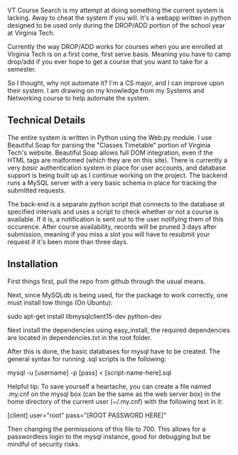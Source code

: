VT Course Search is my attempt at doing something the current system is lacking. Away to cheat the system if you will. It's a webapp written in python designed to be used only during the DROP/ADD portion of the school year at Virginia Tech.

Currently the way DROP/ADD works for courses when you are enrolled at Virginia Tech is on a first come, first serve basis. Meaning you have to camp drop/add if you ever hope to get a course that you want to take for a semester.

So I thought, why not automate it? I'm a CS major, and I can improve upon their system. I am drawing on my knowledge from my Systems and Networking course to help automate the system.

## Technical Details #################
The entire system is written in Python using the Web.py module. I use Beautiful Soap for parsing the "Classes Timetable" portion of Virginia Tech's website. Beautiful Soap allows full DOM integration, even if the HTML tags are malformed (which they are on this site). There is currently a very *basic* authentication system in place for user accounts, and database support is being built up as I continue working on the project. The backend runs a MySQL server with a very basic schema in place for tracking the submitted requests.

The back-end is a separate python script that connects to the database at specified intervals and uses a script to check whether or not a course is available. If it is, a notification is sent out to the user notifying them of this occurence. After course availability, records will be pruned 3 days after submission, meaning if you miss a slot you will have to resubmit your request if it's been more than three days.

## Installation ###############
First things first, pull the repo from github through the usual means.

Next, since MySQLdb is being used, for the package to work correctly, one must install tow things (On Ubuntu):

sudo apt-get install libmysqlclient15-dev python-dev

Next install the dependencies using easy\_install, the required dependencies are located in dependencies.txt in the root folder.

After this is done, the basic databases for mysql have to be created. The general syntax for running .sql scripts is the following:

mysql -u [username] -p [pass] < [script-name-here].sql


Helpful tip:
To save yourself a heartache, you can create a file named .my.cnf on the mysql box (can be the same as the web server box) in the home directory of the current user (~/.my.cnf) with the following text in it:

[client]
user="root"
pass="[ROOT PASSWORD HERE]"

Then changing the permisssions of this file to 700. This allows for a passwordless login to the mysql instance, good for debugging but be mindful of security risks.
